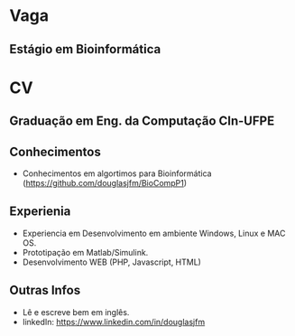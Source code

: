 Vaga
====

Estágio em Bioinformática
-------------------------

CV
==
Graduação em Eng. da Computação CIn-UFPE
----------------------------------------

Conhecimentos
-------------
* Conhecimentos em algortimos para Bioinformática (https://github.com/douglasjfm/BioCompP1)

Experienia
----------

* Experiencia em Desenvolvimento em ambiente Windows, Linux e MAC OS.
* Prototipação em Matlab/Simulink.
* Desenvolvimento WEB (PHP, Javascript, HTML)

Outras Infos
------------

* Lê e escreve bem em inglês.
* linkedIn: https://www.linkedin.com/in/douglasjfm
